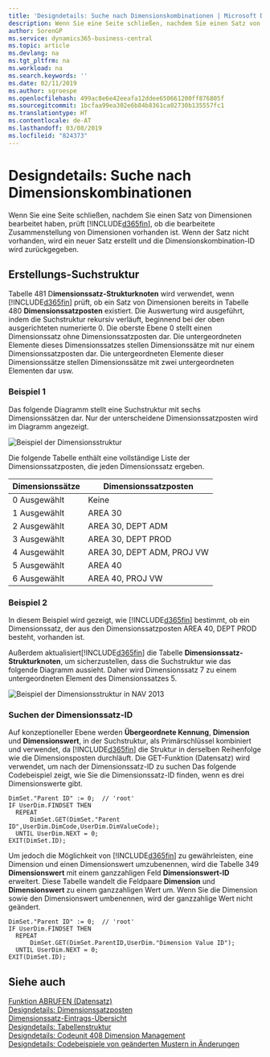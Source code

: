 ```yaml
---
title: 'Designdetails: Suche nach Dimensionskombinationen | Microsoft Docs'
description: Wenn Sie eine Seite schließen, nachdem Sie einen Satz von Dimensionen bearbeitet haben, prüft Business Central, ob die bearbeitete Zusammenstellung von Dimensionen vorhanden ist. Wenn der Satz nicht vorhanden, wird ein neuer Satz erstellt und die Dimensionskombination-ID wird zurückgegeben.
author: SorenGP
ms.service: dynamics365-business-central
ms.topic: article
ms.devlang: na
ms.tgt_pltfrm: na
ms.workload: na
ms.search.keywords: ''
ms.date: 02/11/2019
ms.author: sgroespe
ms.openlocfilehash: 499ac8e6e42eeafa12ddee650661200ff876805f
ms.sourcegitcommit: 1bcfaa99ea302e6b84b8361ca02730b135557fc1
ms.translationtype: HT
ms.contentlocale: de-AT
ms.lasthandoff: 03/08/2019
ms.locfileid: "824373"
---
```

# <a name="design-details-searching-for-dimension-combinations"></a>Designdetails: Suche nach Dimensionskombinationen
Wenn Sie eine Seite schließen, nachdem Sie einen Satz von Dimensionen bearbeitet haben, prüft [!INCLUDE[d365fin](includes/d365fin_md.md)], ob die bearbeitete Zusammenstellung von Dimensionen vorhanden ist. Wenn der Satz nicht vorhanden, wird ein neuer Satz erstellt und die Dimensionskombination-ID wird zurückgegeben.  

## <a name="building-search-tree"></a>Erstellungs-Suchstruktur  
 Tabelle 481 D**imensionssatz-Strukturknoten** wird verwendet, wenn [!INCLUDE[d365fin](includes/d365fin_md.md)] prüft, ob ein Satz von Dimensionen bereits in Tabelle 480 **Dimensionssatzposten** existiert. Die Auswertung wird ausgeführt, indem die Suchstruktur rekursiv verläuft, beginnend bei der oben ausgerichteten numerierte 0. Die oberste Ebene 0 stellt einen Dimensionssatz ohne Dimensionssatzposten dar. Die untergeordneten Elemente dieses Dimensionssatzes stellen Dimensionssätze mit nur einem Dimensionssatzposten dar. Die untergeordneten Elemente dieser Dimensionssätze stellen Dimensionssätze mit zwei untergeordneten Elementen dar usw.  

### <a name="example-1"></a>Beispiel 1  
 Das folgende Diagramm stellt eine Suchstruktur mit sechs Dimensionssätzen dar. Nur der unterscheidene Dimensionssatzposten wird im Diagramm angezeigt.  

 ![Beispiel der Dimensionsstruktur](media/nav2013_dimension_tree.png "Beispiel der Dimensionsstruktur")  

 Die folgende Tabelle enthält eine vollständige Liste der Dimensionssatzposten, die jeden Dimensionssatz ergeben.  

|Dimensionssätze|Dimensionssatzposten|  
|--------------------|---------------------------|  
|0 Ausgewählt|Keine|  
|1 Ausgewählt|AREA 30|  
|2 Ausgewählt|AREA 30, DEPT ADM|  
|3 Ausgewählt|AREA 30, DEPT PROD|  
|4 Ausgewählt|AREA 30, DEPT ADM, PROJ VW|  
|5 Ausgewählt|AREA 40|  
|6 Ausgewählt|AREA 40, PROJ VW|  

### <a name="example-2"></a>Beispiel 2  
 In diesem Beispiel wird gezeigt, wie [!INCLUDE[d365fin](includes/d365fin_md.md)] bestimmt, ob ein Dimensionssatz, der aus den Dimensionssatzposten AREA 40, DEPT PROD besteht, vorhanden ist.  

 Außerdem aktualisiert[!INCLUDE[d365fin](includes/d365fin_md.md)] die Tabelle **Dimensionssatz-Strukturknoten**, um sicherzustellen, dass die Suchstruktur wie das folgende Diagramm aussieht. Daher wird Dimensionssatz 7 zu einem untergeordneten Element des Dimensionssatzes 5.  

 ![Beispiel der Dimensionsstruktur in NAV 2013](media/nav2013_dimension_tree_example2.png "Beispiel der Dimensionsstruktur in NAV 2013")  

### <a name="finding-dimension-set-id"></a>Suchen der Dimensionssatz-ID  
 Auf konzeptioneller Ebene werden **Übergeordnete Kennung**, **Dimension** und **Dimensionswert**, in der Suchstruktur, als Primärschlüssel kombiniert und verwendet, da [!INCLUDE[d365fin](includes/d365fin_md.md)] die Struktur in derselben Reihenfolge wie die Dimensionsposten durchläuft. Die GET-Funktion (Datensatz) wird verwendet, um nach der Dimensionssatz-ID zu suchen Das folgende Codebeispiel zeigt, wie Sie die Dimensionssatz-ID finden, wenn es drei Dimensionswerte gibt.  

```  
DimSet."Parent ID" := 0;  // 'root'  
IF UserDim.FINDSET THEN  
  REPEAT  
      DimSet.GET(DimSet."Parent ID",UserDim.DimCode,UserDim.DimValueCode);  
  UNTIL UserDim.NEXT = 0;  
EXIT(DimSet.ID);  

```  

 Um jedoch die Möglichkeit von [!INCLUDE[d365fin](includes/d365fin_md.md)] zu gewährleisten, eine Dimension und einen Dimensionswert umzubenennen, wird die Tabelle 349 **Dimensionswert** mit einem ganzzahligen Feld **Dimensionswert-ID** erweitert. Diese Tabelle wandelt die Feldpaare **Dimension** und **Dimensionswert** zu einem ganzzahligen Wert um. Wenn Sie die Dimension sowie den Dimensionswert umbenennen, wird der ganzzahlige Wert nicht geändert.  

```  
DimSet."Parent ID" := 0;  // 'root'  
IF UserDim.FINDSET THEN  
  REPEAT  
      DimSet.GET(DimSet.ParentID,UserDim."Dimension Value ID");  
  UNTIL UserDim.NEXT = 0;  
EXIT(DimSet.ID);  

```  

## <a name="see-also"></a>Siehe auch  
 [Funktion ABRUFEN (Datensatz)](/dynamics-nav/GET-Function--Record-)    
 [Designdetails: Dimensionssatzposten](design-details-dimension-set-entries.md)   
 [Dimensionssatz-Eintrags-Übersicht](design-details-dimension-set-entries-overview.md)   
 [Designdetails: Tabellenstruktur](design-details-table-structure.md)   
 [Designdetails: Codeunit 408 Dimension Management](design-details-codeunit-408-dimension-management.md)   
 [Designdetails: Codebeispiele von geänderten Mustern in Änderungen](design-details-code-examples-of-changed-patterns-in-modifications.md)
